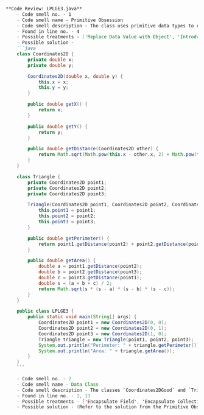 ```markdown
**Code Review: LPLGE3.java**
    - Code smell no. - 1
    - Code smell name - Primitive Obsession
    - Code smell description - The class uses primitive data types to represent properties (coordinates) that could be better represented by their own classes or objects.
    - Found in line no. - 4
    - Possible treatments - ['Replace Data Value with Object', 'Introduce Parameter Object or Preserve Whole Object', 'Replace Array with Object']
    - Possible solution - 
    ```java
    class Coordinates2D {
        private double x;
        private double y;

        Coordinates2D(double x, double y) {
            this.x = x;
            this.y = y;
        }

        public double getX() {
            return x;
        }

        public double getY() {
            return y;
        }

        public double getDistance(Coordinates2D other) {
            return Math.sqrt(Math.pow(this.x - other.x, 2) + Math.pow(this.y - other.y, 2));
        }
    }

    class Triangle {
        private Coordinates2D point1;
        private Coordinates2D point2;
        private Coordinates2D point3;

        Triangle(Coordinates2D point1, Coordinates2D point2, Coordinates2D point3) {
            this.point1 = point1;
            this.point2 = point2;
            this.point3 = point3;
        }

        public double getPerimeter() {
            return point1.getDistance(point2) + point2.getDistance(point3) + point3.getDistance(point1);
        }

        public double getArea() {
            double a = point1.getDistance(point2);
            double b = point2.getDistance(point3);
            double c = point3.getDistance(point1);
            double s = (a + b + c) / 2;
            return Math.sqrt(s * (s - a) * (s - b) * (s - c));
        }
    }

    public class LPLGE3 {
        public static void main(String[] args) {
            Coordinates2D point1 = new Coordinates2D(0, 0);
            Coordinates2D point2 = new Coordinates2D(0, 1);
            Coordinates2D point3 = new Coordinates2D(1, 0);
            Triangle triangle = new Triangle(point1, point2, point3);
            System.out.println("Perimeter: " + triangle.getPerimeter());
            System.out.println("Area: " + triangle.getArea());
        }
    }
    ```

    - Code smell no. - 2
    - Code smell name - Data Class
    - Code smell description - The classes `Coordinates2DGood` and `TriangleGood` primarily serve to hold data with little behavior (methods). This suggests they can be improved.
    - Found in line no. - 1, 13
    - Possible treatments - ['Encapsulate Field', 'Encapsulate Collection', 'Move Method and Extract Method', 'Remove Setting Method and Hide Method']
    - Possible solution - (Refer to the solution from the Primitive Obsession, as we also address the behavior encapsulation)
```